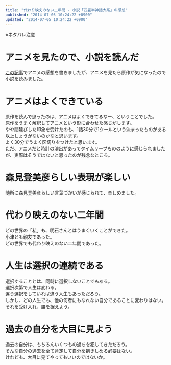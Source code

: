 ```yaml
---
title: "代わり映えのない二年間 - 小説「四畳半神話大系」の感想"
published: "2014-07-05 10:24:22 +0900"
updated: "2014-07-05 10:24:22 +0900"
---
```


※ネタバレ注意

# アニメを見たので、小説を読んだ
[この記事](/2014/7/1/yojouhan/)でアニメの感想を書きましたが、アニメを見たら原作が気になったので小説を読みました。

# アニメはよくできている
原作を読んで思ったのは、アニメはよくできてるなー、ということでした。  
原作をうまく解釈してアニメという形に合わせた感じがします。  
やや間延びした印象を受けたのも、1話30分で1クールという決まったものがある以上しょうがないのかなと思います。  
よく30分でうまく区切りをつけたと思います。  
ただ、アニメだと時計の演出があってタイムリープもののように感じられましたが、実際はそうではないと思ったのが残念なところ。

# 森見登美彦らしい表現が楽しい
随所に森見登美彦らしい言葉づかいが感じられて、楽しめました。

# 代わり映えのない二年間
どの世界の「私」も、明石さんとはうまくいくことができた。  
小津とも親友であった。  
どの世界でも代わり映えのない二年間であった。

# 人生は選択の連続である
選択することとは、同時に選択しないことでもある。  
選択次第で人生は変わる。  
違う選択をしていれば違う人生もあっただろう。  
しかし、どの人生でも、他の何者にもなれない自分であることに変わりはない。  
それを受け入れ、腰を据えよう。

# 過去の自分を大目に見よう
過去の自分は、もちろんいくつもの過ちを犯してきただろう。  
そんな自分の過去を全て肯定して自分を抱きしめる必要はない。  
けれども、大目に見てやってもいいのではないか。
